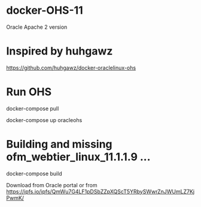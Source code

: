 # docker-OHS-11
Oracle Apache 2 version 

# Inspired by huhgawz

https://github.com/huhgawz/docker-oraclelinux-ohs

# Run OHS

docker-compose pull

docker-compose up oracleohs

# Building and missing ofm_webtier_linux_11.1.1.9 ... 

docker-compose build

Download from Oracle portal or from https://ipfs.io/ipfs/QmWu7G4LF1pDSbZZpXQScT5YRbySWwrZnJWUmLZ7KjPwmK/ 

